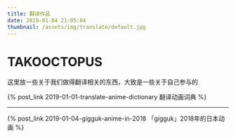 ```yaml
---
title: 翻译作品
date: 2019-01-04 21:05:04
thumbnail: /assets/img/translate/default.jpg
---
```

# TAKOOCTOPUS

这里放一些关于我们做得翻译相关的东西，大致是一些关于自己参与的

{% post_link 2019-01-01-translate-anime-dictionary 翻译动画词典 %}

****

{% post_link 2019-01-04-gigguk-anime-in-2018 「gigguk」2018年的日本动画 %}


